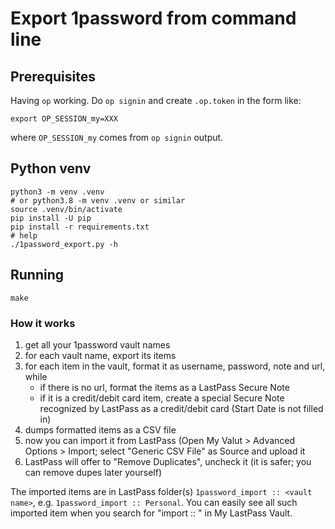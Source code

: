 # Export 1password from command line

## Prerequisites
Having `op` working. Do `op signin` and create `.op.token` in the form like:
```shell
export OP_SESSION_my=XXX
```

where `OP_SESSION_my` comes from `op signin` output.

## Python venv
```shell
python3 -m venv .venv
# or python3.8 -m venv .venv or similar
source .venv/bin/activate
pip install -U pip
pip install -r requirements.txt
# help
./1password_export.py -h
```

## Running
```shell
make
```

### How it works
1. get all your 1password vault names
2. for each vault name, export its items
3. for each item in the vault, format it as username, password, note and url, while
   - if there is no url, format the items as a LastPass Secure Note
   - if it is a credit/debit card item, create a special Secure Note recognized by LastPass as a credit/debit card (Start Date is not filled in)
4. dumps formatted items as a CSV file
5. now you can import it from LastPass (Open My Valut > Advanced Options > Import; select "Generic CSV File" as Source and upload it
6. LastPass will offer to "Remove Duplicates", uncheck it (it is safer; you can remove dupes later yourself)

The imported items are in LastPass folder(s) `1password_import :: <vault name>`, e.g. `1password_import :: Personal`. You can easily see all such imported item when you search for "import :: " in My LastPass Vault.
